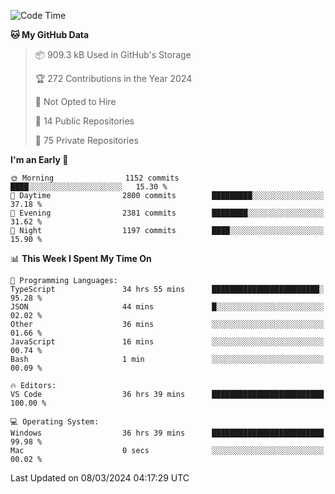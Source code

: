 <!--START_SECTION:waka-->
![Code Time](http://img.shields.io/badge/Code%20Time-5%2C344%20hrs%2037%20mins-blue)

**🐱 My GitHub Data** 

> 📦 909.3 kB Used in GitHub's Storage 
 > 
> 🏆 272 Contributions in the Year 2024
 > 
> 🚫 Not Opted to Hire
 > 
> 📜 14 Public Repositories 
 > 
> 🔑 75 Private Repositories 
 > 
**I'm an Early 🐤** 

```text
🌞 Morning                1152 commits        ████░░░░░░░░░░░░░░░░░░░░░   15.30 % 
🌆 Daytime                2800 commits        █████████░░░░░░░░░░░░░░░░   37.18 % 
🌃 Evening                2381 commits        ████████░░░░░░░░░░░░░░░░░   31.62 % 
🌙 Night                  1197 commits        ████░░░░░░░░░░░░░░░░░░░░░   15.90 % 
```


📊 **This Week I Spent My Time On** 

```text
💬 Programming Languages: 
TypeScript               34 hrs 55 mins      ████████████████████████░   95.28 % 
JSON                     44 mins             █░░░░░░░░░░░░░░░░░░░░░░░░   02.02 % 
Other                    36 mins             ░░░░░░░░░░░░░░░░░░░░░░░░░   01.66 % 
JavaScript               16 mins             ░░░░░░░░░░░░░░░░░░░░░░░░░   00.74 % 
Bash                     1 min               ░░░░░░░░░░░░░░░░░░░░░░░░░   00.09 % 

🔥 Editors: 
VS Code                  36 hrs 39 mins      █████████████████████████   100.00 % 

💻 Operating System: 
Windows                  36 hrs 39 mins      █████████████████████████   99.98 % 
Mac                      0 secs              ░░░░░░░░░░░░░░░░░░░░░░░░░   00.02 % 
```


 Last Updated on 08/03/2024 04:17:29 UTC
<!--END_SECTION:waka-->

